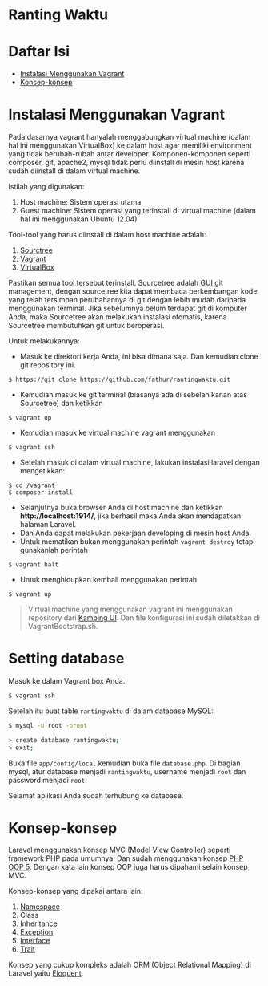 Ranting Waktu
=============

# Daftar Isi

+ [Instalasi Menggunakan Vagrant](#instalasi-menggunakan-vagrant)
+ [Konsep-konsep](#konsep-konsep)

# Instalasi Menggunakan Vagrant

Pada dasarnya vagrant hanyalah menggabungkan virtual machine (dalam hal ini menggunakan VirtualBox) ke dalam host agar memiliki environment yang tidak berubah-rubah antar developer. Komponen-komponen seperti composer, git, apache2, mysql tidak perlu diinstall di mesin host karena sudah diinstall di dalam virtual machine.

Istilah yang digunakan:

1. Host machine: Sistem operasi utama
2. Guest machine: Sistem operasi yang terinstall di virtual machine (dalam hal ini menggunakan Ubuntu 12.04)

Tool-tool yang harus diinstall di dalam host machine adalah:

1. [Sourctree](http://www.sourcetreeapp.com/)
2. [Vagrant](http://vagrantup.com)
3. [VirtualBox](https://www.virtualbox.org/)

Pastikan semua tool tersebut terinstall. Sourcetree adalah GUI git management, dengan sourcetree kita dapat membaca perkembangan kode yang telah tersimpan perubahannya di git dengan lebih mudah daripada menggunakan terminal. Jika sebelumnya belum terdapat git di komputer Anda, maka Sourcetree akan melakukan instalasi otomatis, karena Sourcetree membutuhkan git untuk beroperasi.

Untuk melakukannya:

+ Masuk ke direktori kerja Anda, ini bisa dimana saja. Dan kemudian clone git repository ini.
```
$ https://git clone https://github.com/fathur/rantingwaktu.git
```
+ Kemudian masuk ke git terminal (biasanya ada di sebelah kanan atas Sourcetree) dan ketikkan
```
$ vagrant up
```
+ Kemudian masuk ke virtual machine vagrant menggunakan
```
$ vagrant ssh
```
+ Setelah masuk di dalam virtual machine, lakukan instalasi laravel dengan mengetikkan:
```
$ cd /vagrant
$ composer install
```
+ Selanjutnya buka browser Anda di host machine dan ketikkan __http://localhost:1914/__, jika berhasil maka Anda akan mendapatkan halaman Laravel.
+ Dan Anda dapat melakukan pekerjaan developing di mesin host Anda.
+ Untuk mematikan bukan menggunakan perintah `vagrant destroy` tetapi gunakanlah perintah
```
$ vagrant halt
```
+ Untuk menghidupkan kembali menggunakan perintah
```
$ vagrant up
```

> Virtual machine yang menggunakan vagrant ini menggunakan repository dari [Kambing UI](http://kambing.ui.ac.id/).
> Dan file konfigurasi ini sudah diletakkan di VagrantBootstrap.sh.


# Setting database

Masuk ke dalam Vagrant box Anda.

```bash
$ vagrant ssh
```

Setelah itu buat table `rantingwaktu` di dalam database MySQL:

```bash
$ mysql -u root -proot

> create database rantingwaktu;
> exit;
```

Buka file `app/config/local` kemudian buka file `database.php`. Di bagian mysql, atur database menjadi `rantingwaktu`, username menjadi `root` dan password menjadi `root`.

Selamat aplikasi Anda sudah terhubung ke database.

 

# Konsep-konsep

Laravel menggunakan konsep MVC (Model View Controller) seperti framework PHP pada umumnya. Dan sudah menggunakan konsep [PHP OOP 5](http://php.net/manual/en/language.oop5.php). Dengan kata lain konsep OOP juga harus dipahami selain konsep MVC.

Konsep-konsep yang dipakai antara lain:

1. [Namespace](http://php.net/manual/en/language.namespaces.php)
2. Class
2. [Inheritance](http://php.net/manual/en/language.oop5.inheritance.php)
3. [Exception](http://php.net/manual/en/language.exceptions.php)
4. [Interface](http://php.net/manual/en/language.oop5.interfaces.php)
5. [Trait](http://php.net/manual/en/language.oop5.traits.php)

Konsep yang cukup kompleks adalah ORM (Object Relational Mapping) di Laravel yaitu [Eloquent](http://laravel.com/docs/eloquent).